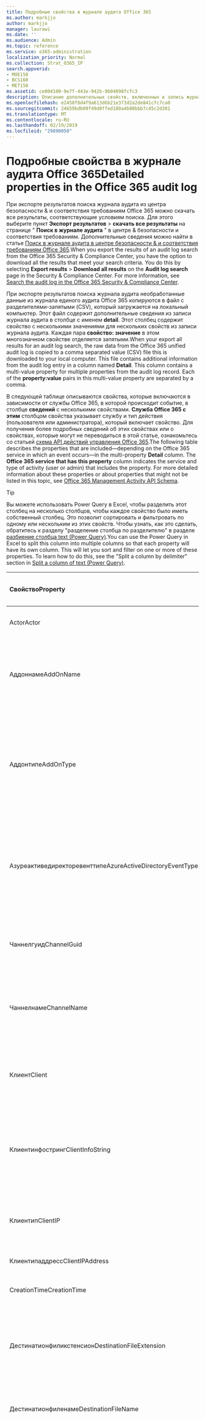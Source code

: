 ```yaml
---
title: Подробные свойства в журнале аудита Office 365
ms.author: markjjo
author: markjjo
manager: laurawi
ms.date: ''
ms.audience: Admin
ms.topic: reference
ms.service: o365-administration
localization_priority: Normal
ms.collection: Strat_O365_IP
search.appverid:
- MOE150
- BCS160
- MET150
ms.assetid: ce004100-9e7f-443e-942b-9b04098fcfc3
description: Описание дополнительных свойств, включенных в запись журнала аудита Office 365.
ms.openlocfilehash: e2450f8d4f9a613d6b21e373d2a2de841cfc7ca0
ms.sourcegitcommit: 24659bdb09f49d0ffed180a4b80bbb7c45c2d301
ms.translationtype: MT
ms.contentlocale: ru-RU
ms.lasthandoff: 02/19/2019
ms.locfileid: "29890050"
---
```

# <a name="detailed-properties-in-the-office-365-audit-log"></a><span data-ttu-id="cf87d-103">Подробные свойства в журнале аудита Office 365</span><span class="sxs-lookup"><span data-stu-id="cf87d-103">Detailed properties in the Office 365 audit log</span></span>

<span data-ttu-id="cf87d-p101">При экспорте результатов поиска журнала аудита из центра безопасности &amp; и соответствия требованиям Office 365 можно скачать все результаты, соответствующие условиям поиска. Для этого выберите пункт **Экспорт результатов** \> **скачать все результаты** на странице " **Поиск в журнале аудита** " в центре &amp; безопасности и соответствия требованиям. Дополнительные сведения можно найти в статье [Поиск в журнале аудита в центре безопасности &amp; и соответствия требованиям Office 365](search-the-audit-log-in-security-and-compliance.md).</span><span class="sxs-lookup"><span data-stu-id="cf87d-p101">When you export the results of an audit log search from the Office 365 Security &amp; Compliance Center, you have the option to download all the results that meet your search criteria. You do this by selecting **Export results** \> **Download all results** on the **Audit log search** page in the Security &amp; Compliance Center. For more information, see [Search the audit log in the Office 365 Security &amp; Compliance Center](search-the-audit-log-in-security-and-compliance.md).</span></span>
  
 <span data-ttu-id="cf87d-p102">При экспорте результатов поиска журнала аудита необработанные данные из журнала единого аудита Office 365 копируются в файл с разделителями-запятыми (CSV), который загружается на локальный компьютер. Этот файл содержит дополнительные сведения из записи журнала аудита в столбце с именем **detail**. Этот столбец содержит свойство с несколькими значениями для нескольких свойств из записи журнала аудита. Каждая пара **свойство: значение** в этом многозначном свойстве отделяется запятыми.</span><span class="sxs-lookup"><span data-stu-id="cf87d-p102">When your export all results for an audit log search, the raw data from the Office 365 unified audit log is copied to a comma separated value (CSV) file this is downloaded to your local computer. This file contains additional information from the audit log entry in a column named **Detail**. This column contains a multi-value property for multiple properties from the audit log record. Each of the **property:value** pairs in this multi-value property are separated by a comma.</span></span> 
  
<span data-ttu-id="cf87d-p103">В следующей таблице описываются свойства, которые включаются в зависимости от службы Office 365, в которой происходит событие, в столбце **сведений** с несколькими свойствами. **Служба Office 365 с этим** столбцом свойства указывает службу и тип действия (пользователя или администратора), который включает свойство. Для получения более подробных сведений об этих свойствах или о свойствах, которые могут не переводиться в этой статье, ознакомьтесь со статьей [схема API действий управления Office 365](https://go.microsoft.com/fwlink/p/?LinkId=717993).</span><span class="sxs-lookup"><span data-stu-id="cf87d-p103">The following table describes the properties that are included—depending on the Office 365 service in which an event occurs—in the multi-property **Detail** column. The **Office 365 service that has this property** column indicates the service and type of activity (user or admin) that includes the property. For more detailed information about these properties or about properties that might not be listed in this topic, see [Office 365 Management Activity API Schema](https://go.microsoft.com/fwlink/p/?LinkId=717993).</span></span>
  
> [!TIP]
> <span data-ttu-id="cf87d-p104">Вы можете использовать Power Query в Excel, чтобы разделить этот столбец на несколько столбцов, чтобы каждое свойство было иметь собственный столбец. Это позволит сортировать и фильтровать по одному или нескольким из этих свойств. Чтобы узнать, как это сделать, обратитесь к разделу "разделение столбца по разделителю" в разделе [разбиение столбца text (Power Query)](https://support.office.com/article/5282d425-6dd0-46ca-95bf-8e0da9539662).</span><span class="sxs-lookup"><span data-stu-id="cf87d-p104">You can use the Power Query in Excel to split this column into multiple columns so that each property will have its own column. This will let you sort and filter on one or more of these properties. To learn how to do this, see the "Split a column by delimiter" section in [Split a column of text (Power Query)](https://support.office.com/article/5282d425-6dd0-46ca-95bf-8e0da9539662).</span></span> 
  
|<span data-ttu-id="cf87d-117">**Свойство**</span><span class="sxs-lookup"><span data-stu-id="cf87d-117">**Property**</span></span>|<span data-ttu-id="cf87d-118">**Описание**</span><span class="sxs-lookup"><span data-stu-id="cf87d-118">**Description**</span></span>|<span data-ttu-id="cf87d-119">**Служба Office 365 с этим свойством**</span><span class="sxs-lookup"><span data-stu-id="cf87d-119">**Office 365 service that has this property**</span></span>|
|:-----|:-----|:-----|
|<span data-ttu-id="cf87d-120">Actor</span><span class="sxs-lookup"><span data-stu-id="cf87d-120">Actor</span></span>  <br/> |<span data-ttu-id="cf87d-121">Учетная запись пользователя или службы, которая выполнила действие.</span><span class="sxs-lookup"><span data-stu-id="cf87d-121">The user or service account that performed the action.</span></span> |<span data-ttu-id="cf87d-122">Azure Active Directory</span><span class="sxs-lookup"><span data-stu-id="cf87d-122">Azure Active Directory</span></span>  <br/> |
|<span data-ttu-id="cf87d-123">Аддоннаме</span><span class="sxs-lookup"><span data-stu-id="cf87d-123">AddOnName</span></span>  <br/> |<span data-ttu-id="cf87d-p105">Имя надстройки, которая была добавлена, удалена или обновлена в команде. Тип надстроек в Microsoft Teams — это Bot, соединитель или вкладка.</span><span class="sxs-lookup"><span data-stu-id="cf87d-p105">The name of an add-on that was added, removed, or updated in a team. The type of add-ons in Microsoft Teams are a bot, a connector, or a tab.</span></span>  <br/> |<span data-ttu-id="cf87d-126">Microsoft Teams</span><span class="sxs-lookup"><span data-stu-id="cf87d-126">Microsoft Teams</span></span>  <br/> |
|<span data-ttu-id="cf87d-127">Аддонтипе</span><span class="sxs-lookup"><span data-stu-id="cf87d-127">AddOnType</span></span>  <br/> |<span data-ttu-id="cf87d-p106">Тип надстройки, которая была добавлена, удалена или обновлена в команде. Следующие значения указывают тип надстройки.</span><span class="sxs-lookup"><span data-stu-id="cf87d-p106">The type of an add-on that was added, removed, or updated in a team. The following values indicate the type of add-on.  </span></span><br/> <span data-ttu-id="cf87d-130">**1** — указывает на Bot.</span><span class="sxs-lookup"><span data-stu-id="cf87d-130">**1** - Indicates a bot.</span></span><br/> <span data-ttu-id="cf87d-131">**2** — указывает на соединитель.</span><span class="sxs-lookup"><span data-stu-id="cf87d-131">**2** - Indicates a connector.</span></span><br/> <span data-ttu-id="cf87d-132">**3** — указывает на вкладку.</span><span class="sxs-lookup"><span data-stu-id="cf87d-132">**3** - Indicates a tab.</span></span> |<span data-ttu-id="cf87d-133">Microsoft Teams</span><span class="sxs-lookup"><span data-stu-id="cf87d-133">Microsoft Teams</span></span>  <br/> |
|<span data-ttu-id="cf87d-134">Азуреактиведиректоревенттипе</span><span class="sxs-lookup"><span data-stu-id="cf87d-134">AzureActiveDirectoryEventType</span></span>  <br/> |<span data-ttu-id="cf87d-p107">Тип события Azure Active Directory. Следующие значения указывают тип события.</span><span class="sxs-lookup"><span data-stu-id="cf87d-p107">The type of Azure Active Directory event. The following values indicate the type of event.  </span></span><br/> <span data-ttu-id="cf87d-137">**0** — указывает на событие входа в учетную запись.</span><span class="sxs-lookup"><span data-stu-id="cf87d-137">**0** - Indicates an account login event.</span></span><br/> <span data-ttu-id="cf87d-138">**1** — указывает на событие безопасности приложения Azure.</span><span class="sxs-lookup"><span data-stu-id="cf87d-138">**1** - Indicates an Azure application security event.</span></span> |<span data-ttu-id="cf87d-139">Azure Active Directory</span><span class="sxs-lookup"><span data-stu-id="cf87d-139">Azure Active Directory</span></span>  <br/> |
|<span data-ttu-id="cf87d-140">Чаннелгуид</span><span class="sxs-lookup"><span data-stu-id="cf87d-140">ChannelGuid</span></span>  <br/> |<span data-ttu-id="cf87d-p108">Идентификатор канала Microsoft Teams. Команда, в которой находится канал, определена свойствами **теамнаме** и **теамгуид** .</span><span class="sxs-lookup"><span data-stu-id="cf87d-p108">The ID of a Microsoft Teams channel. The team that the channel is located in is identified by the **TeamName** and **TeamGuid** properties.  </span></span><br/> |<span data-ttu-id="cf87d-143">Microsoft Teams</span><span class="sxs-lookup"><span data-stu-id="cf87d-143">Microsoft Teams</span></span>  <br/> |
|<span data-ttu-id="cf87d-144">Чаннелнаме</span><span class="sxs-lookup"><span data-stu-id="cf87d-144">ChannelName</span></span>  <br/> |<span data-ttu-id="cf87d-p109">Имя канала Microsoft Teams. Команда, в которой находится канал, определена свойствами **теамнаме** и **теамгуид** .</span><span class="sxs-lookup"><span data-stu-id="cf87d-p109">The name of a Microsoft Teams channel. The team that the channel is located in is identified by the **TeamName** and **TeamGuid** properties.  </span></span><br/> |<span data-ttu-id="cf87d-147">Microsoft Teams</span><span class="sxs-lookup"><span data-stu-id="cf87d-147">Microsoft Teams</span></span>  <br/> |
|<span data-ttu-id="cf87d-148">Клиент</span><span class="sxs-lookup"><span data-stu-id="cf87d-148">Client</span></span>  <br/> |<span data-ttu-id="cf87d-149">Клиентское устройство, ОС устройства и браузер устройства, используемый для события входа (например, Nokia Lumia 920; Windows Phone 8; IE Mobile 11).</span><span class="sxs-lookup"><span data-stu-id="cf87d-149">The client device, the device OS, and the device browser used for the login event (for example, Nokia Lumia 920; Windows Phone 8; IE Mobile 11).</span></span>  <br/> |<span data-ttu-id="cf87d-150">Azure Active Directory</span><span class="sxs-lookup"><span data-stu-id="cf87d-150">Azure Active Directory</span></span>  <br/> |
|<span data-ttu-id="cf87d-151">Клиентинфостринг</span><span class="sxs-lookup"><span data-stu-id="cf87d-151">ClientInfoString</span></span>  <br/> |<span data-ttu-id="cf87d-152">Сведения о почтовом клиенте, который использовался для выполнения операции (например, версия браузера, версия Outlook и сведения о мобильном устройстве)</span><span class="sxs-lookup"><span data-stu-id="cf87d-152">Information about the email client that was used to perform the operation, such as a browser version, Outlook version, and mobile device information</span></span>  <br/> |<span data-ttu-id="cf87d-153">Exchange (действие почтового ящика)</span><span class="sxs-lookup"><span data-stu-id="cf87d-153">Exchange (mailbox activity)</span></span>  <br/> |
|<span data-ttu-id="cf87d-154">Клиентип</span><span class="sxs-lookup"><span data-stu-id="cf87d-154">ClientIP</span></span>  <br/> |<span data-ttu-id="cf87d-p110">IP-адрес устройства, которое использовалось при регистрации действия. IP-адрес отображается в формате адреса IPv4 или IPv6.</span><span class="sxs-lookup"><span data-stu-id="cf87d-p110">The IP address of the device that was used when the activity was logged. The IP address is displayed in either an IPv4 or IPv6 address format.</span></span>  <br/> |<span data-ttu-id="cf87d-157">Exchange и Azure Active Directory</span><span class="sxs-lookup"><span data-stu-id="cf87d-157">Exchange and Azure Active Directory</span></span>  <br/> |
|<span data-ttu-id="cf87d-158">Клиентипаддресс</span><span class="sxs-lookup"><span data-stu-id="cf87d-158">ClientIPAddress</span></span>  <br/> |<span data-ttu-id="cf87d-159">То же, что и Клиентип.</span><span class="sxs-lookup"><span data-stu-id="cf87d-159">Same as ClientIP.</span></span>  <br/> |<span data-ttu-id="cf87d-160">SharePoint;</span><span class="sxs-lookup"><span data-stu-id="cf87d-160">SharePoint</span></span>  <br/> |
|<span data-ttu-id="cf87d-161">CreationTime</span><span class="sxs-lookup"><span data-stu-id="cf87d-161">CreationTime</span></span>  <br/> |<span data-ttu-id="cf87d-162">Дата и время, когда пользователь выполнил действие, в формате UTC.</span><span class="sxs-lookup"><span data-stu-id="cf87d-162">The date and time in Coordinated Universal Time (UTC) when the user performed the activity.</span></span>  <br/> |<span data-ttu-id="cf87d-163">Все</span><span class="sxs-lookup"><span data-stu-id="cf87d-163">All</span></span>  <br/> |
|<span data-ttu-id="cf87d-164">Дестинатионфиликстенсион</span><span class="sxs-lookup"><span data-stu-id="cf87d-164">DestinationFileExtension</span></span>  <br/> |<span data-ttu-id="cf87d-p111">Расширение файла, который копируется или перемещается. Это свойство отображается только для действий пользователя Филекопиед и Филемовед.</span><span class="sxs-lookup"><span data-stu-id="cf87d-p111">The file extension of a file that is copied or moved. This property is displayed only for the FileCopied and FileMoved user activities.</span></span>  <br/> |<span data-ttu-id="cf87d-167">SharePoint;</span><span class="sxs-lookup"><span data-stu-id="cf87d-167">SharePoint</span></span>  <br/> |
|<span data-ttu-id="cf87d-168">Дестинатионфиленаме</span><span class="sxs-lookup"><span data-stu-id="cf87d-168">DestinationFileName</span></span>  <br/> |<span data-ttu-id="cf87d-p112">Имя файла копируется или перемещается. Это свойство отображается только для действий Филекопиед и Филемовед.</span><span class="sxs-lookup"><span data-stu-id="cf87d-p112">The name of the file is copied or moved. This property is displayed only for the FileCopied and FileMoved actions.</span></span>  <br/> |<span data-ttu-id="cf87d-171">SharePoint;</span><span class="sxs-lookup"><span data-stu-id="cf87d-171">SharePoint</span></span>  <br/> |
|<span data-ttu-id="cf87d-172">Дестинатионрелативеурл</span><span class="sxs-lookup"><span data-stu-id="cf87d-172">DestinationRelativeUrl</span></span>  <br/> |<span data-ttu-id="cf87d-p113">URL-адрес папки назначения, в которую копируется или перемещается файл. Сочетание значений для свойств **SiteUrl**, **дестинатионрелативеурл**и **Дестинатионфиленаме** совпадает со значением свойства **ObjectID** , которое представляет собой полный путь к файлу, который был скопирован. Это свойство отображается только для действий пользователя Филекопиед и Филемовед.</span><span class="sxs-lookup"><span data-stu-id="cf87d-p113">The URL of the destination folder where a file is copied or moved. The combination of the values for the **SiteURL**, the **DestinationRelativeURL**, and the **DestinationFileName** properties is the same as the value for the **ObjectID** property, which is the full path name for the file that was copied. This property is displayed only for the FileCopied and FileMoved user activities.  </span></span><br/> |<span data-ttu-id="cf87d-176">SharePoint;</span><span class="sxs-lookup"><span data-stu-id="cf87d-176">SharePoint</span></span>  <br/> |
|<span data-ttu-id="cf87d-177">EventSource</span><span class="sxs-lookup"><span data-stu-id="cf87d-177">EventSource</span></span>  <br/> |<span data-ttu-id="cf87d-p114">Указывает, что в SharePoint возникло событие. Возможные значения: **SharePoint** и **ObjectModel**.</span><span class="sxs-lookup"><span data-stu-id="cf87d-p114">Identifies that an event occurred in SharePoint. Possible values are **SharePoint** and **ObjectModel**.  </span></span><br/> |<span data-ttu-id="cf87d-180">SharePoint;</span><span class="sxs-lookup"><span data-stu-id="cf87d-180">SharePoint</span></span>  <br/> |
|<span data-ttu-id="cf87d-181">ExternalAccess</span><span class="sxs-lookup"><span data-stu-id="cf87d-181">ExternalAccess</span></span>  <br/> |<span data-ttu-id="cf87d-p115">Для действий администратора Exchange указывает, был ли командлет запущен пользователем в Организации, сотрудником центра обработки данных Майкрософт или учетной записью службы центра обработки данных или полномочным администратором. Значение **false** указывает на то, что командлет был запущен пользователем в Организации. Значение **true** указывает, что командлет был запущен персоналом центра обработки данных, учетной записью службы центра обработки данных или полномочным администратором.</span><span class="sxs-lookup"><span data-stu-id="cf87d-p115">For Exchange admin activity, specifies whether the cmdlet was run by a user in your organization, by Microsoft datacenter personnel or a datacenter service account, or by a delegated administrator. The value **False** indicates that the cmdlet was run by someone in your organization. The value **True** indicates that the cmdlet was run by datacenter personnel, a datacenter service account, or a delegated administrator.  </span></span><br/> <span data-ttu-id="cf87d-185">Для действия почтовых ящиков Exchange указывает, был ли доступ к почтовому ящику пользователю за пресроком вашей организации.</span><span class="sxs-lookup"><span data-stu-id="cf87d-185">For Exchange mailbox activity, specifies whether a mailbox was accessed by a user outside your organization.</span></span>  <br/> |<span data-ttu-id="cf87d-186">Exchange</span><span class="sxs-lookup"><span data-stu-id="cf87d-186">Exchange</span></span>  <br/> |
|<span data-ttu-id="cf87d-187">Екстендедпропертиес</span><span class="sxs-lookup"><span data-stu-id="cf87d-187">ExtendedProperties</span></span>  <br/> |<span data-ttu-id="cf87d-188">Расширенные свойства для события Azure Active Directory.</span><span class="sxs-lookup"><span data-stu-id="cf87d-188">The extended properties for an the Azure Active Directory event.</span></span>  <br/> |<span data-ttu-id="cf87d-189">Azure Active Directory</span><span class="sxs-lookup"><span data-stu-id="cf87d-189">Azure Active Directory</span></span>  <br/> |
|<span data-ttu-id="cf87d-190">ID</span><span class="sxs-lookup"><span data-stu-id="cf87d-190">ID</span></span>  <br/> |<span data-ttu-id="cf87d-p116">Идентификатор записи отчета. ИДЕНТИФИКАТОР уникально идентифицирует запись отчета.</span><span class="sxs-lookup"><span data-stu-id="cf87d-p116">The ID of the report entry. The ID uniquely identifies the report entry.</span></span>  <br/> |<span data-ttu-id="cf87d-193">Все</span><span class="sxs-lookup"><span data-stu-id="cf87d-193">All</span></span>  <br/> |
|<span data-ttu-id="cf87d-194">Интерналлогонтипе</span><span class="sxs-lookup"><span data-stu-id="cf87d-194">InternalLogonType</span></span>  <br/> |<span data-ttu-id="cf87d-195">ЗаРезервировано для внутреннего использования.</span><span class="sxs-lookup"><span data-stu-id="cf87d-195">Reserved for internal use.</span></span>  <br/> |<span data-ttu-id="cf87d-196">Exchange (действие почтового ящика)</span><span class="sxs-lookup"><span data-stu-id="cf87d-196">Exchange (mailbox activity)</span></span>  <br/> |
|<span data-ttu-id="cf87d-197">ItemType</span><span class="sxs-lookup"><span data-stu-id="cf87d-197">ItemType</span></span>  <br/> |<span data-ttu-id="cf87d-p117">Тип объекта, к которому осуществлялся доступ или который был изменен. Возможные значения: **файл**, **Папка**, **веб**, **сайт**, **клиент**и **DocumentLibrary**.</span><span class="sxs-lookup"><span data-stu-id="cf87d-p117">The type of object that was accessed or modified. Possible values include **File**, **Folder**, **Web**, **Site**, **Tenant**, and **DocumentLibrary**.  </span></span><br/> |<span data-ttu-id="cf87d-200">SharePoint;</span><span class="sxs-lookup"><span data-stu-id="cf87d-200">SharePoint</span></span>  <br/> |
|<span data-ttu-id="cf87d-201">Логинстатус</span><span class="sxs-lookup"><span data-stu-id="cf87d-201">LoginStatus</span></span>  <br/> |<span data-ttu-id="cf87d-202">Определяет ошибки входа в систему, которые могут быть выполнены.</span><span class="sxs-lookup"><span data-stu-id="cf87d-202">Identifies login failures that might have occurred.</span></span>  <br/> |<span data-ttu-id="cf87d-203">Azure Active Directory</span><span class="sxs-lookup"><span data-stu-id="cf87d-203">Azure Active Directory</span></span>  <br/> |
|<span data-ttu-id="cf87d-204">LogonType</span><span class="sxs-lookup"><span data-stu-id="cf87d-204">LogonType</span></span>  <br/> |<span data-ttu-id="cf87d-p118">Тип доступа к почтовому ящику. Следующие значения указывают тип пользователя, получившего доступ к почтовому ящику.</span><span class="sxs-lookup"><span data-stu-id="cf87d-p118">The type of mailbox access. The following values indicate the type of user who accessed the mailbox.  </span></span><br/><br/> <span data-ttu-id="cf87d-207">**0** — указывает на владельца почтового ящика.</span><span class="sxs-lookup"><span data-stu-id="cf87d-207">**0** - Indicates a mailbox owner.</span></span><br/> <span data-ttu-id="cf87d-208">**1** — указывает на администратора.</span><span class="sxs-lookup"><span data-stu-id="cf87d-208">**1** - Indicates an administrator.</span></span><br/> <span data-ttu-id="cf87d-209">**2** — указывает на делегат.</span><span class="sxs-lookup"><span data-stu-id="cf87d-209">**2** - Indicates a delegate.</span></span> <br/><span data-ttu-id="cf87d-210">**3** — указывает транспортную службу в центре обработки данных Майкрософт.</span><span class="sxs-lookup"><span data-stu-id="cf87d-210">**3** - Indicates the transport service in the Microsoft datacenter.</span></span><br/> <span data-ttu-id="cf87d-211">**4** — указывает учетную запись службы в центре обработки данных Майкрософт.</span><span class="sxs-lookup"><span data-stu-id="cf87d-211">**4** - Indicates a   service account in the Microsoft datacenter.</span></span> <br/><span data-ttu-id="cf87d-212">**6** указывает на делегированного администратора.</span><span class="sxs-lookup"><span data-stu-id="cf87d-212">**6** - Indicates a delegated administrator.</span></span> |<span data-ttu-id="cf87d-213">Exchange (действие почтового ящика)</span><span class="sxs-lookup"><span data-stu-id="cf87d-213">Exchange (mailbox activity)</span></span>  <br/> |
|<span data-ttu-id="cf87d-214">MailboxGuid</span><span class="sxs-lookup"><span data-stu-id="cf87d-214">MailboxGuid</span></span>  <br/> |<span data-ttu-id="cf87d-215">GUID почтового ящика Exchange, к которому осуществлялся доступ.</span><span class="sxs-lookup"><span data-stu-id="cf87d-215">The Exchange GUID of the mailbox that was accessed.</span></span>  <br/> |<span data-ttu-id="cf87d-216">Exchange (действие почтового ящика)</span><span class="sxs-lookup"><span data-stu-id="cf87d-216">Exchange (mailbox activity)</span></span>  <br/> |
|<span data-ttu-id="cf87d-217">Маилбоксовнерупн</span><span class="sxs-lookup"><span data-stu-id="cf87d-217">MailboxOwnerUPN</span></span>  <br/> |<span data-ttu-id="cf87d-218">Адрес электронной почты пользователя, который владеет почтовым ящиком, к которому осуществлялся доступ.</span><span class="sxs-lookup"><span data-stu-id="cf87d-218">The email address of the person who owns the mailbox that was accessed.</span></span>  <br/> |<span data-ttu-id="cf87d-219">Exchange (действие почтового ящика)</span><span class="sxs-lookup"><span data-stu-id="cf87d-219">Exchange (mailbox activity)</span></span>  <br/> |
|<span data-ttu-id="cf87d-220">Участники</span><span class="sxs-lookup"><span data-stu-id="cf87d-220">Members</span></span>  <br/> |<span data-ttu-id="cf87d-p119">Список пользователей, которые были добавлены в команду или удалены из нее. Следующие значения указывают тип роли, назначенный пользователю.</span><span class="sxs-lookup"><span data-stu-id="cf87d-p119">Lists the users that have been added or removed from a team. The following values indicate the Role type assigned to the user.  </span></span><br/><br/> <span data-ttu-id="cf87d-223">**1** — указывает на роль владельца.</span><span class="sxs-lookup"><span data-stu-id="cf87d-223">**1** - Indicates  the Owner role.</span></span><br/> <span data-ttu-id="cf87d-224">**2** — роль участника.</span><span class="sxs-lookup"><span data-stu-id="cf87d-224">**2** - Indicates the Member role.</span></span><br/> <span data-ttu-id="cf87d-225">**3** — указывает роль гостя.</span><span class="sxs-lookup"><span data-stu-id="cf87d-225">**3** - Indicates the Guest role.</span></span> <br/><br/><span data-ttu-id="cf87d-226">Свойство Members также включает имя Организации и адрес электронной почты участника.</span><span class="sxs-lookup"><span data-stu-id="cf87d-226">The Members property also includes the name of your organization, and the member's email address.</span></span>  <br/> |<span data-ttu-id="cf87d-227">Microsoft Teams</span><span class="sxs-lookup"><span data-stu-id="cf87d-227">Microsoft Teams</span></span>  <br/> |
|<span data-ttu-id="cf87d-228">ModifiedProperties (имя, NewValue, OldValue)</span><span class="sxs-lookup"><span data-stu-id="cf87d-228">ModifiedProperties (Name, NewValue, OldValue)</span></span>  <br/> |<span data-ttu-id="cf87d-p120">Свойство включается для событий администратора, например для добавления пользователя в качестве члена сайта или группы администраторов семейства веб-сайтов. Свойство включает имя измененного свойства (например, "Группа администраторов сайта") нового значения свойства Modified (например, пользователя, добавленного в качестве администратора сайта, а также предыдущее значение измененного объекта.</span><span class="sxs-lookup"><span data-stu-id="cf87d-p120">The property is included for admin events, such as adding a user as a member of a site or a site collection admin group. The property includes the name of the property that was modified (for example, the Site Admin group) the new value of the modified property (such the user who was added as a site admin, and the previous value of the modified object.</span></span>  <br/> |<span data-ttu-id="cf87d-231">Все (действия администратора)</span><span class="sxs-lookup"><span data-stu-id="cf87d-231">All (admin activity)</span></span>  <br/> |
|<span data-ttu-id="cf87d-232">ИД</span><span class="sxs-lookup"><span data-stu-id="cf87d-232">ObjectID</span></span>  <br/> |<span data-ttu-id="cf87d-233">Для ведения журнала аудита администратора Exchange имя объекта, измененного командлетом.</span><span class="sxs-lookup"><span data-stu-id="cf87d-233">For Exchange admin audit logging, the name of the object that was modified by the cmdlet.</span></span>  <br/> <span data-ttu-id="cf87d-234">Для действия SharePoint — полный URL-путь к файлу или папке, к которым обращается пользователь.</span><span class="sxs-lookup"><span data-stu-id="cf87d-234">For SharePoint activity, the full URL path name of the file or folder accessed by a user.</span></span>  <br/> <span data-ttu-id="cf87d-235">Для действия Azure AD введите имя учетной записи пользователя, которая была изменена.</span><span class="sxs-lookup"><span data-stu-id="cf87d-235">For Azure AD activity, the name of the user account that was modified.</span></span>  <br/> |<span data-ttu-id="cf87d-236">Все</span><span class="sxs-lookup"><span data-stu-id="cf87d-236">All</span></span>  <br/> |
|<span data-ttu-id="cf87d-237">Operation</span><span class="sxs-lookup"><span data-stu-id="cf87d-237">Operation</span></span>  <br/> |<span data-ttu-id="cf87d-p121">Имя действия пользователя или администратора. Значение этого свойства соответствует значению, выбранному в раскрывающемся списке " **действия** ". Если выбран параметр **Показать результаты для всех действий** , отчет будет включать записи для всех действий пользователя и администратора для всех служб. Описание операций и действий, регистрируемых в журнале аудита Office 365, приведено на вкладке "действия при **аудите** " в разделе [Поиск в журнале аудита в центре безопасности &amp; и соответствия требованиям Office 365](search-the-audit-log-in-security-and-compliance.md).</span><span class="sxs-lookup"><span data-stu-id="cf87d-p121">The name of the user or admin activity. The value of this property corresponds to the value that was selected in the **Activities** drop down list. If **Show results for all activities** was selected, the report will included entries for all user and admin activities for all services. For a description of the operations/activities that are logged in the Office 365 audit log, see the **Audited activities** tab in [Search the audit log in the Office 365 Security &amp; Compliance Center](search-the-audit-log-in-security-and-compliance.md).  </span></span><br/> <span data-ttu-id="cf87d-242">Для действий администратора Exchange это свойство определяет имя выполняемого командлета.</span><span class="sxs-lookup"><span data-stu-id="cf87d-242">For Exchange admin activity, this property identifies the name of the cmdlet that was run.</span></span>  <br/> |<span data-ttu-id="cf87d-243">Все</span><span class="sxs-lookup"><span data-stu-id="cf87d-243">All</span></span>  <br/> |
|<span data-ttu-id="cf87d-244">Организатионид</span><span class="sxs-lookup"><span data-stu-id="cf87d-244">OrganizationID</span></span>  <br/> |<span data-ttu-id="cf87d-245">GUID организации Office 365.</span><span class="sxs-lookup"><span data-stu-id="cf87d-245">The GUID for your Office 365 organization.</span></span>  <br/> |<span data-ttu-id="cf87d-246">Все</span><span class="sxs-lookup"><span data-stu-id="cf87d-246">All</span></span>  <br/> |
|<span data-ttu-id="cf87d-247">Путь</span><span class="sxs-lookup"><span data-stu-id="cf87d-247">Path</span></span>  <br/> |<span data-ttu-id="cf87d-p122">Имя папки почтового ящика, в которой находится доступное сообщение. Это свойство также определяет папку, в которую создается или копируется или перемещается сообщение.</span><span class="sxs-lookup"><span data-stu-id="cf87d-p122">The name of the mailbox folder where the message that was accessed is located. This property also identifies the folder a where a message is created in or copied/moved to.</span></span>  <br/> |<span data-ttu-id="cf87d-250">Exchange (действие почтового ящика)</span><span class="sxs-lookup"><span data-stu-id="cf87d-250">Exchange (mailbox activity)</span></span>  <br/> |
|<span data-ttu-id="cf87d-251">Параметры</span><span class="sxs-lookup"><span data-stu-id="cf87d-251">Parameters</span></span>  <br/> |<span data-ttu-id="cf87d-252">Для действий администратора Exchange — имя и значение для всех параметров, которые использовались с командлетом, указанным в свойстве Operation.</span><span class="sxs-lookup"><span data-stu-id="cf87d-252">For Exchange admin activity, the name and value for all parameters that were used with the cmdlet that is identified in the Operation property.</span></span>  <br/> |<span data-ttu-id="cf87d-253">Exchange (действия администратора)</span><span class="sxs-lookup"><span data-stu-id="cf87d-253">Exchange (admin activity)</span></span>  <br/> |
|<span data-ttu-id="cf87d-254">RecordType</span><span class="sxs-lookup"><span data-stu-id="cf87d-254">RecordType</span></span>  <br/> |<span data-ttu-id="cf87d-p123">Тип операции, заданный записью. Следующие значения указывают тип записи.</span><span class="sxs-lookup"><span data-stu-id="cf87d-p123">The type of operation indicated by the record. The following values indicate the record type.  </span></span><br/><br/> <span data-ttu-id="cf87d-257">**1** — указывает запись из журнала аудита администратора Exchange.</span><span class="sxs-lookup"><span data-stu-id="cf87d-257">**1** - Indicates a record from the  Exchange  admin audit log.</span></span> <br/><span data-ttu-id="cf87d-258">**2** — указывает запись в журнале аудита почтовых ящиков Exchange для операции, выполняемой с одним элементом почтового ящика.</span><span class="sxs-lookup"><span data-stu-id="cf87d-258">**2** - Indicates a record from the  Exchange  mailbox audit log for an operation performed on a singled mailbox item.</span></span> <br/><span data-ttu-id="cf87d-p124">**3** — также указывает запись из журнала аудита почтовых ящиков Exchange. Этот тип записи указывает на то, что операция была выполнена над несколькими элементами в исходном почтовом ящике (например, перемещение нескольких элементов в папку "Удаленные" или окончательное удаление нескольких элементов).</span><span class="sxs-lookup"><span data-stu-id="cf87d-p124">**3** - Also indicates a record from the  Exchange  mailbox audit log. This record type indicates the operation was performed on multiple items in the source mailbox (such as moving multiple items to the Deleted Items folder or permanently deleting multiple items). </span></span><br/><span data-ttu-id="cf87d-261">**4** — указывает на работу администратора сайта в SharePoint, например администратора или пользователя, который назначает разрешения для сайта.</span><span class="sxs-lookup"><span data-stu-id="cf87d-261">**4** - Indicates a site admin operation in SharePoint, such as an administrator or user assigning permissions to a site.</span></span> <br/><span data-ttu-id="cf87d-262">**6** — обозначает операцию, связанную с файлами или папками в SharePoint, например пользователь, просматривающий или изменяющий файл.</span><span class="sxs-lookup"><span data-stu-id="cf87d-262">**6** - Indicates a file or folder-related operation in SharePoint, such as a user viewing or modifying a file.</span></span> <br/><span data-ttu-id="cf87d-263">**8** — указывает на административную операцию, выполняемую в Azure Active Directory.</span><span class="sxs-lookup"><span data-stu-id="cf87d-263">**8** - Indicates an admin operation performed in Azure Active Directory.</span></span> <br/><span data-ttu-id="cf87d-p125">**9** — указывает на события входа в OrgID в Azure Active Directory. Этот тип записи устарел.</span><span class="sxs-lookup"><span data-stu-id="cf87d-p125">**9** - Indicates  OrgId logon events in Azure Active Directory. This record type is being deprecated. </span></span><br/><span data-ttu-id="cf87d-266">**10** — обозначает события командлетов безопасности, которые были выполнены персоналом Майкрософт в центре обработки данных.</span><span class="sxs-lookup"><span data-stu-id="cf87d-266">**10** - Indicates security cmdlet events that were performed by Microsoft personnel in the data center.</span></span> <br/><span data-ttu-id="cf87d-267">**11** — события защиты от потери данных (DLP) в SharePoint.</span><span class="sxs-lookup"><span data-stu-id="cf87d-267">**11** - Indicates Data loss protection (DLP) events in SharePoint.</span></span><br/> <span data-ttu-id="cf87d-268">**12** — обозначает события Sway.</span><span class="sxs-lookup"><span data-stu-id="cf87d-268">**12** - Indicates Sway events.</span></span> <br/><span data-ttu-id="cf87d-p126">**13** — указывает на события DLP в Exchange, если они настроены с помощью единой политики DLP. События защиты от потери данных, основанные на правилах транспорта Exchange, не поддерживаются.</span><span class="sxs-lookup"><span data-stu-id="cf87d-p126">**13** - Indicates DLP events in Exchange, when configured with a unified a DLP policy. DLP events based on Exchange transport rules aren't supported.</span></span><br><span data-ttu-id="cf87d-271">**14** — обозначает события общего доступа в SharePoint.</span><span class="sxs-lookup"><span data-stu-id="cf87d-271">**14** - Indicates sharing events in SharePoint.</span></span><br/> <span data-ttu-id="cf87d-272">**15** — указывает на события входа в службу маркеров безопасности (STS) в Azure Active Directory.</span><span class="sxs-lookup"><span data-stu-id="cf87d-272">**15** - Indicates Secure Token Service (STS) logon events in Azure Active Directory.</span></span> <br/><span data-ttu-id="cf87d-273">**18** — указывает на &amp; события центра соответствия требованиям безопасности.</span><span class="sxs-lookup"><span data-stu-id="cf87d-273">**18** - Indicates Security &amp; Compliance Center events.</span></span> <br/><span data-ttu-id="cf87d-274">**20** — указывает на события Power BI.</span><span class="sxs-lookup"><span data-stu-id="cf87d-274">**20** - Indicates Power BI events.</span></span> <br/><span data-ttu-id="cf87d-275">**21**— обозначает события Dynamics 365.</span><span class="sxs-lookup"><span data-stu-id="cf87d-275">**21**- Indicates Dynamics 365 events.</span></span><br/><span data-ttu-id="cf87d-276">**22** — обозначает события Yammer.</span><span class="sxs-lookup"><span data-stu-id="cf87d-276">**22** - Indicates Yammer events.</span></span> <br/><span data-ttu-id="cf87d-277">**23** — обозначает события Skype для бизнеса.</span><span class="sxs-lookup"><span data-stu-id="cf87d-277">**23** - Indicates Skype for Business events.</span></span> <br/><span data-ttu-id="cf87d-p127">**24** — указывает на события обнаружения электронных данных. Этот тип записей указывает действия, выполненные при выполнении поиска контента и управления делами обнаружения электронных данных &amp; в центре безопасности и соответствия требованиям. Дополнительные сведения приведены в статье Поиск действий eDiscovery в журнале аудита Office 365.</span><span class="sxs-lookup"><span data-stu-id="cf87d-p127">**24** - Indicates eDiscovery events. This record type indicates activities that were performed by running content searches and managing eDiscovery cases in the Security &amp; Compliance Center. For more information, see Search for eDiscovery activities in the Office 365 audit log.</span></span><br/><span data-ttu-id="cf87d-281">**25, 26 или 27** — обозначает события Microsoft Teams.</span><span class="sxs-lookup"><span data-stu-id="cf87d-281">**25, 26, or 27** - Indicates Microsoft Teams events.</span></span> <br/><span data-ttu-id="cf87d-282">**28** указывает события фишинга и вредоносных программ из Exchange Online Protection и события Advanced Threat Protection для Office 365.</span><span class="sxs-lookup"><span data-stu-id="cf87d-282">**28** - Indicates phishing and malware events from Exchange Online Protection and Office 365 Advanced Threat Protection events.</span></span><br/> <span data-ttu-id="cf87d-283">**30** — обозначает события Microsoft Flow.</span><span class="sxs-lookup"><span data-stu-id="cf87d-283">**30** - Indicates Microsoft Flow events.</span></span><br/> <span data-ttu-id="cf87d-284">**32** — обозначаются события Microsoft Stream.</span><span class="sxs-lookup"><span data-stu-id="cf87d-284">**32** - Indicated Microsoft Stream events.</span></span><br/> <span data-ttu-id="cf87d-285">**35** — обозначает события Microsoft Project.</span><span class="sxs-lookup"><span data-stu-id="cf87d-285">**35** - Indicates Microsoft Project events.</span></span> <br/> <span data-ttu-id="cf87d-286">**36** — обозначает события списка SharePoint.</span><span class="sxs-lookup"><span data-stu-id="cf87d-286">**36** - Indicates SharePoint list events.</span></span><br/> <span data-ttu-id="cf87d-287">**40** — указывает на события, получаемые в результате оповещений о безопасности и соответствии требованиям.</span><span class="sxs-lookup"><span data-stu-id="cf87d-287">**40** - Indicates events that results from security and compliance alert signals.</span></span><br/> <span data-ttu-id="cf87d-288">**41** — указывает события для безопасных ссылок на события блокировки и переопределения блоков в Office 365 Advanced Threat protection.</span><span class="sxs-lookup"><span data-stu-id="cf87d-288">**41** - Indicates safe links time-of-block and block override events in Office 365 Advanced Threat Protection.</span></span><br/><span data-ttu-id="cf87d-289">**44** — указывает события аналитики рабочего места.</span><span class="sxs-lookup"><span data-stu-id="cf87d-289">**44** - Indicates Workplace Analytics events.</span></span> <br/><span data-ttu-id="cf87d-290">**47** — обозначает фишинговые события и события вредоносных программ из Office 365 Advanced Threat Protection для файлов в SharePoint, OneDrive и Microsoft Teams.</span><span class="sxs-lookup"><span data-stu-id="cf87d-290">**47** - Indicates phishing and malware events from Office 365 Advanced Threat Protection for files in SharePoint, OneDrive, and Microsoft Teams.</span></span> |<span data-ttu-id="cf87d-291">Все</span><span class="sxs-lookup"><span data-stu-id="cf87d-291">All</span></span>  <br/> |
|<span data-ttu-id="cf87d-292">ResultStatus</span><span class="sxs-lookup"><span data-stu-id="cf87d-292">ResultStatus</span></span>  <br/> |<span data-ttu-id="cf87d-293">Указывает, было ли действие (указанное в свойстве **Operation** ) успешным или нет.</span><span class="sxs-lookup"><span data-stu-id="cf87d-293">Indicates whether the action (specified in the **Operation** property) was successful or not.</span></span>  <br/> <span data-ttu-id="cf87d-294">Для действий администратора Exchange значение имеет значение **true** (успешно) или **false** (неудачно).</span><span class="sxs-lookup"><span data-stu-id="cf87d-294">For Exchange admin activity, the value is either **True** (successful) or **False** (failed).</span></span>  <br/> |<span data-ttu-id="cf87d-295">Все</span><span class="sxs-lookup"><span data-stu-id="cf87d-295">All</span></span>  <br/>|
|<span data-ttu-id="cf87d-296">Секуритикомплианцецентеревенттипе</span><span class="sxs-lookup"><span data-stu-id="cf87d-296">SecurityComplianceCenterEventType</span></span>  <br/> |<span data-ttu-id="cf87d-p128">Указывает, что действие было событием &amp; центра обеспечения безопасности. Все действия &amp; центра соответствия требованиям безопасности имеют значение **0** для этого свойства.</span><span class="sxs-lookup"><span data-stu-id="cf87d-p128">Indicates that the activity was a Security &amp; Compliance Center event. All Security &amp; Compliance Center activities will have a value of **0** for this property.  </span></span><br/> |<span data-ttu-id="cf87d-299">Центр безопасности и соответствия требованиям Office 365</span><span class="sxs-lookup"><span data-stu-id="cf87d-299">Office 365 Security &amp; Compliance Center</span></span>  <br/> |
|<span data-ttu-id="cf87d-300">Шарингтипе</span><span class="sxs-lookup"><span data-stu-id="cf87d-300">SharingType</span></span>  <br/> |<span data-ttu-id="cf87d-p129">Тип разрешений общего доступа, назначенный пользователю, к которому предоставлен общий доступ к ресурсу. Этот пользователь определен в свойстве **усершаредвис** .</span><span class="sxs-lookup"><span data-stu-id="cf87d-p129">The type of sharing permissions that was assigned to the user that the resource was shared with. This user is identified in the **UserSharedWith** property.  </span></span><br/> |<span data-ttu-id="cf87d-303">SharePoint;</span><span class="sxs-lookup"><span data-stu-id="cf87d-303">SharePoint</span></span>  <br/> |
|<span data-ttu-id="cf87d-304">Сайт</span><span class="sxs-lookup"><span data-stu-id="cf87d-304">Site</span></span>  <br/> |<span data-ttu-id="cf87d-305">GUID сайта, на котором расположен файл или папка, к которым обращается пользователь.</span><span class="sxs-lookup"><span data-stu-id="cf87d-305">The GUID of the site where the file or folder accessed by the user is located.</span></span>  <br/> |<span data-ttu-id="cf87d-306">SharePoint;</span><span class="sxs-lookup"><span data-stu-id="cf87d-306">SharePoint</span></span>  <br/> |
|<span data-ttu-id="cf87d-307">SiteUrl</span><span class="sxs-lookup"><span data-stu-id="cf87d-307">SiteUrl</span></span>  <br/> |<span data-ttu-id="cf87d-308">URL-адрес сайта, на котором расположен файл или папка, к которым обращается пользователь.</span><span class="sxs-lookup"><span data-stu-id="cf87d-308">The URL of the site where the file or folder accessed by the user is located.</span></span>  <br/> |<span data-ttu-id="cf87d-309">SharePoint;</span><span class="sxs-lookup"><span data-stu-id="cf87d-309">SharePoint</span></span>  <br/> |
|<span data-ttu-id="cf87d-310">Саурцефиликстенсион</span><span class="sxs-lookup"><span data-stu-id="cf87d-310">SourceFileExtension</span></span>  <br/> |<span data-ttu-id="cf87d-p130">Расширение файла, к которому пользователь обращался. Это свойство не задано, если объект, к которому осуществлялся доступ, является папкой.</span><span class="sxs-lookup"><span data-stu-id="cf87d-p130">The file extension of the file that was accessed by the user. This property is blank if the object that was accessed is a folder.</span></span>  <br/> |<span data-ttu-id="cf87d-313">SharePoint;</span><span class="sxs-lookup"><span data-stu-id="cf87d-313">SharePoint</span></span>  <br/> |
|<span data-ttu-id="cf87d-314">Саурцефиленаме</span><span class="sxs-lookup"><span data-stu-id="cf87d-314">SourceFileName</span></span>  <br/> |<span data-ttu-id="cf87d-315">Имя файла или папки, к которым обращается пользователь.</span><span class="sxs-lookup"><span data-stu-id="cf87d-315">The name of the file or folder accessed by the user.</span></span>  <br/> |<span data-ttu-id="cf87d-316">SharePoint;</span><span class="sxs-lookup"><span data-stu-id="cf87d-316">SharePoint</span></span>  <br/> |
|<span data-ttu-id="cf87d-317">Саурцерелативеурл</span><span class="sxs-lookup"><span data-stu-id="cf87d-317">SourceRelativeUrl</span></span>  <br/> |<span data-ttu-id="cf87d-p131">URL-адрес папки, содержащей файл, к которому получает доступ пользователь. Сочетание значений для свойств **SiteUrl**, **саурцерелативеурл**и **Саурцефиленаме** совпадает со значением свойства **ObjectID** , которое представляет собой полный путь к файлу, к которому обращается пользователь.</span><span class="sxs-lookup"><span data-stu-id="cf87d-p131">The URL of the folder that contains the file accessed by the user. The combination of the values for the **SiteURL**, the **SourceRelativeURL**, and the **SourceFileName** properties is the same as the value for the **ObjectID** property, which is the full path name for the file accessed by the user.  </span></span><br/> |<span data-ttu-id="cf87d-320">SharePoint;</span><span class="sxs-lookup"><span data-stu-id="cf87d-320">SharePoint</span></span>  <br/> |
|<span data-ttu-id="cf87d-321">Тема</span><span class="sxs-lookup"><span data-stu-id="cf87d-321">Subject</span></span>  <br/> |<span data-ttu-id="cf87d-322">Строка темы сообщения, к которому осуществлялся доступ.</span><span class="sxs-lookup"><span data-stu-id="cf87d-322">The subject line of the message that was accessed.</span></span>  <br/> |<span data-ttu-id="cf87d-323">Exchange (действие почтового ящика)</span><span class="sxs-lookup"><span data-stu-id="cf87d-323">Exchange (mailbox activity)</span></span>  <br/> |
|<span data-ttu-id="cf87d-324">Табтипе</span><span class="sxs-lookup"><span data-stu-id="cf87d-324">TabType</span></span>  <br/> | <span data-ttu-id="cf87d-p132">Тип добавленных, удаленных или обновленных вкладок в команде. Для этого свойства возможны следующие значения:</span><span class="sxs-lookup"><span data-stu-id="cf87d-p132">The type of tab added, removed, or updated in a team. The possible values for this property are:  </span></span><br/><br/> <span data-ttu-id="cf87d-327">**Ексцелпин** — вкладка Excel.</span><span class="sxs-lookup"><span data-stu-id="cf87d-327">**Excelpin** - An Excel tab.</span></span>  <br/> <span data-ttu-id="cf87d-328">**Extension** — все сторонние приложения и приложения сторонних производителей; Например, планировщик, VSTS и формы.</span><span class="sxs-lookup"><span data-stu-id="cf87d-328">**Extension** - All first-party and third-party apps; such as Planner, VSTS, and Forms.</span></span>  <br/> <span data-ttu-id="cf87d-329">**Заметки** — вкладка OneNote.</span><span class="sxs-lookup"><span data-stu-id="cf87d-329">**Notes** - OneNote tab.</span></span>  <br/> <span data-ttu-id="cf87d-330">**Пдфпин** — вкладка "PDF".</span><span class="sxs-lookup"><span data-stu-id="cf87d-330">**Pdfpin** - A PDF tab.</span></span>  <br/> <span data-ttu-id="cf87d-331">**Powerbi** — вкладка powerbi.</span><span class="sxs-lookup"><span data-stu-id="cf87d-331">**Powerbi** - A PowerBI tab.</span></span>  <br/> <span data-ttu-id="cf87d-332">**Поверпоинтпин** — вкладка PowerPoint.</span><span class="sxs-lookup"><span data-stu-id="cf87d-332">**Powerpointpin** - A PowerPoint tab.</span></span>  <br/> <span data-ttu-id="cf87d-333">**Шарепоинтфилес** — вкладка SharePoint.</span><span class="sxs-lookup"><span data-stu-id="cf87d-333">**Sharepointfiles** - A SharePoint tab.</span></span>  <br/> <span data-ttu-id="cf87d-334">Веб- **страница** — вкладка закрепленного веб-сайта.</span><span class="sxs-lookup"><span data-stu-id="cf87d-334">**Webpage** - A pinned website tab.</span></span>  <br/> <span data-ttu-id="cf87d-335">**Вики-вкладка** — вики-вкладка.</span><span class="sxs-lookup"><span data-stu-id="cf87d-335">**Wiki-tab** - A wiki tab.</span></span>  <br/> <span data-ttu-id="cf87d-336">**Вордпин** — вкладка Word.</span><span class="sxs-lookup"><span data-stu-id="cf87d-336">**Wordpin** - A Word tab.</span></span>  <br/> |<span data-ttu-id="cf87d-337">Microsoft Teams</span><span class="sxs-lookup"><span data-stu-id="cf87d-337">Microsoft Teams</span></span>  <br/> |
|<span data-ttu-id="cf87d-338">Целевой объект</span><span class="sxs-lookup"><span data-stu-id="cf87d-338">Target</span></span>  <br/> |<span data-ttu-id="cf87d-p133">Пользователь, для которого выполнялось действие (указанное в свойстве **Operation** ). Например, если пользователь-гость добавляется в SharePoint или группу Майкрософт, он будет указан в этом свойстве.</span><span class="sxs-lookup"><span data-stu-id="cf87d-p133">The user that the action (identified in the **Operation** property) was performed on. For example, if a guest user is added to SharePoint or a Microsoft Team, that user would be listed in this property.  </span></span><br/> |<span data-ttu-id="cf87d-341">Azure Active Directory</span><span class="sxs-lookup"><span data-stu-id="cf87d-341">Azure Active Directory</span></span>  <br/> |
|<span data-ttu-id="cf87d-342">Теамгуид</span><span class="sxs-lookup"><span data-stu-id="cf87d-342">TeamGuid</span></span>  <br/> |<span data-ttu-id="cf87d-343">Идентификатор команды в Microsoft Teams.</span><span class="sxs-lookup"><span data-stu-id="cf87d-343">The ID of a team in Microsoft Teams.</span></span>  <br/> |<span data-ttu-id="cf87d-344">Microsoft Teams</span><span class="sxs-lookup"><span data-stu-id="cf87d-344">Microsoft Teams</span></span>  <br/> |
|<span data-ttu-id="cf87d-345">Теамнаме</span><span class="sxs-lookup"><span data-stu-id="cf87d-345">TeamName</span></span>  <br/> |<span data-ttu-id="cf87d-346">Имя команды в Microsoft Teams.</span><span class="sxs-lookup"><span data-stu-id="cf87d-346">The name of a team in Microsoft Teams.</span></span>  <br/> |<span data-ttu-id="cf87d-347">Microsoft Teams</span><span class="sxs-lookup"><span data-stu-id="cf87d-347">Microsoft Teams</span></span>  <br/> |
|<span data-ttu-id="cf87d-348">UserAgent</span><span class="sxs-lookup"><span data-stu-id="cf87d-348">UserAgent</span></span>  <br/> |<span data-ttu-id="cf87d-p134">Сведения о браузере пользователя. Эта информация предоставляется браузером.</span><span class="sxs-lookup"><span data-stu-id="cf87d-p134">Information about the user's browser. This information is provided by the browser.</span></span>  <br/> |<span data-ttu-id="cf87d-351">SharePoint;</span><span class="sxs-lookup"><span data-stu-id="cf87d-351">SharePoint</span></span>  <br/> |
|<span data-ttu-id="cf87d-352">UserDomain</span><span class="sxs-lookup"><span data-stu-id="cf87d-352">UserDomain</span></span>  <br/> |<span data-ttu-id="cf87d-353">Идентификационные данные о клиентской организации пользователя (субъекта), выполнившего действие.</span><span class="sxs-lookup"><span data-stu-id="cf87d-353">Identity information about the tenant organization of the user (actor) who performed the action.</span></span>  <br/> |<span data-ttu-id="cf87d-354">Azure Active Directory</span><span class="sxs-lookup"><span data-stu-id="cf87d-354">Azure Active Directory</span></span>  <br/> |
|<span data-ttu-id="cf87d-355">UserID</span><span class="sxs-lookup"><span data-stu-id="cf87d-355">UserID</span></span>  <br/> |<span data-ttu-id="cf87d-p135">Пользователь, который выполнил действие (указанное в свойстве **Operation** ), которое привело к записи в журнал. Обратите внимание, что записи о действиях, выполняемых системными учетными записями (например, SHAREPOINT\system или NT AUTHORITY\SYSTEM), также включаются в журнал аудита.</span><span class="sxs-lookup"><span data-stu-id="cf87d-p135">The user who performed the action (specified in the **Operation** property) that resulted in the record being logged. Note that records for activity performed by system accounts (such as SHAREPOINT\system or NT AUTHORITY\SYSTEM) are also included in the audit log.  </span></span><br/> |<span data-ttu-id="cf87d-358">Все</span><span class="sxs-lookup"><span data-stu-id="cf87d-358">All</span></span>  <br/> |
|<span data-ttu-id="cf87d-359">UserKey</span><span class="sxs-lookup"><span data-stu-id="cf87d-359">UserKey</span></span>  <br/> |<span data-ttu-id="cf87d-p136">Альтернативный идентификатор пользователя, указанный в свойстве **UserID** . Например, это свойство заполняется уникальным ИДЕНТИФИКАТОРом паспорта (PUID) для событий, выполняемых пользователями в SharePoint. Это свойство также может указывать то же значение, что и свойство **UserID** для событий, происходящих в других службах и событиях, выполняемых системными учетными записями.</span><span class="sxs-lookup"><span data-stu-id="cf87d-p136">An alternative ID for the user identified in the **UserID** property. For example, this property is populated with the passport unique ID (PUID) for events performed by users in SharePoint. This property also might specify the same value as the **UserID** property for events occurring in other services and events performed by system accounts.  </span></span><br/> |<span data-ttu-id="cf87d-363">Все</span><span class="sxs-lookup"><span data-stu-id="cf87d-363">All</span></span>  <br/> |
|<span data-ttu-id="cf87d-364">Усершаредвис</span><span class="sxs-lookup"><span data-stu-id="cf87d-364">UserSharedWith</span></span>  <br/> |<span data-ttu-id="cf87d-p137">Пользователь, с которым был предоставлен общий доступ к ресурсу. Это свойство включается, если для свойства **операции** задано значение **Sharing**. Этот пользователь также отображается в столбце **общий доступ** в отчете.</span><span class="sxs-lookup"><span data-stu-id="cf87d-p137">The user that a resource was shared with. This property is included if the value for the **Operation** property is **SharingSet**. This user is also listed in the **Shared with** column in the report.  </span></span><br/> |<span data-ttu-id="cf87d-368">SharePoint;</span><span class="sxs-lookup"><span data-stu-id="cf87d-368">SharePoint</span></span>  <br/> |
|<span data-ttu-id="cf87d-369">Пользовательского</span><span class="sxs-lookup"><span data-stu-id="cf87d-369">UserType</span></span>  <br/> |<span data-ttu-id="cf87d-p138">Тип пользователя, который выполнил операцию. Следующие значения указывают тип пользователя.</span><span class="sxs-lookup"><span data-stu-id="cf87d-p138">The type of user that performed the operation. The following values indicate the user type. </span></span><br/> <br/> <span data-ttu-id="cf87d-372">**0** — обычный пользователь.</span><span class="sxs-lookup"><span data-stu-id="cf87d-372">**0** - A regular user.</span></span> <br/><span data-ttu-id="cf87d-373">**2** — Администратор в организации Office 365.</span><span class="sxs-lookup"><span data-stu-id="cf87d-373">**2** - An administrator in your Office 365  organization.</span></span> <br/><span data-ttu-id="cf87d-374">**3** — учетная запись администратора центра данных Майкрософт или системы центра обработки данных.</span><span class="sxs-lookup"><span data-stu-id="cf87d-374">**3** - A Microsoft datacenter administrator or datacenter system account.</span></span> <br/><span data-ttu-id="cf87d-375">**4** — системная учетная запись.</span><span class="sxs-lookup"><span data-stu-id="cf87d-375">**4** - A system account.</span></span> <br/><span data-ttu-id="cf87d-376">**5** — приложение.</span><span class="sxs-lookup"><span data-stu-id="cf87d-376">**5** - An application.</span></span> <br/><span data-ttu-id="cf87d-377">**6** — участник службы.</span><span class="sxs-lookup"><span data-stu-id="cf87d-377">**6** - A service principal.</span></span><br/><span data-ttu-id="cf87d-378">**7** — настраиваемая политика.</span><span class="sxs-lookup"><span data-stu-id="cf87d-378">**7** - A custom policy.</span></span><br/><span data-ttu-id="cf87d-379">**8** — системная политика.</span><span class="sxs-lookup"><span data-stu-id="cf87d-379">**8** - A system policy.</span></span> |<span data-ttu-id="cf87d-380">Все</span><span class="sxs-lookup"><span data-stu-id="cf87d-380">All</span></span>  <br/> |
|<span data-ttu-id="cf87d-381">Версия</span><span class="sxs-lookup"><span data-stu-id="cf87d-381">Version</span></span>  <br/> |<span data-ttu-id="cf87d-382">Указывает номер версии действия (определяемого свойством **Operation** ), который записывается в журнал.</span><span class="sxs-lookup"><span data-stu-id="cf87d-382">Indicates the version number of the activity (identified by the **Operation** property) that's logged.</span></span>  <br/> |<span data-ttu-id="cf87d-383">Все</span><span class="sxs-lookup"><span data-stu-id="cf87d-383">All</span></span>  <br/> |
|<span data-ttu-id="cf87d-384">Рабочая нагрузка</span><span class="sxs-lookup"><span data-stu-id="cf87d-384">Workload</span></span>  <br/> |<span data-ttu-id="cf87d-p139">Служба Office 365, в которой возникло действие. Для этого свойства возможны следующие значения:</span><span class="sxs-lookup"><span data-stu-id="cf87d-p139">The Office 365 service where the activity occurred. The possible values for this property are:  </span></span><br/> <br/><span data-ttu-id="cf87d-387">**SharePoint<br/>OneDrive<br/>Exchange<br/>AzureActiveDirectory<br/>датацентерсекурити<br/>соответствие<br/>требованиям<br/>Sway Skype для<br/>бизнеса<br/>секуритикомплианцецентер<br/>PowerBI CRM<br/>Yammer<br/>MicrosoftTeams<br/>среатинтеллиженце<br/>микрософтфлов<br/>микрософтстреам<br/>длпшарепоинтклассификатиондата<br/>Project<br/>PowerApps<br/>на рабочем месте**</span><span class="sxs-lookup"><span data-stu-id="cf87d-387">**SharePoint<br/>OneDrive<br/>Exchange<br/>AzureActiveDirectory<br/>DataCenterSecurity<br/>Compliance<br/>Sway<br/>Skype for Business<br/>SecurityComplianceCenter<br/>PowerBI<br/>CRM<br/>Yammer<br/>MicrosoftTeams<br/>ThreatIntelligence<br/>MicrosoftFlow<br/>MicrosoftStream<br/>DlpSharePointClassificationData<br/>Project<br/>PowerApps<br/>Workplace Analytics**</span></span>|<span data-ttu-id="cf87d-388">Все</span><span class="sxs-lookup"><span data-stu-id="cf87d-388">All</span></span>  <br/> |
||||
   
<span data-ttu-id="cf87d-389">Обратите внимание, что описанные выше свойства также отображаются при \*\*\*\* просмотре сведений о конкретном событии.</span><span class="sxs-lookup"><span data-stu-id="cf87d-389">Note that the properties described above are also displayed when you click **More information** when viewing the details of a specific event.</span></span> 
  
![Нажмите кнопку Дополнительные сведения, чтобы просмотреть подробные свойства записи события журнала аудита](media/6df582ae-d339-4735-b1a6-80914fb77a08.png)
  

